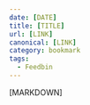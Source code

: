 ```yaml
---
date: [DATE]
title: [TITLE]
url: [LINK]
canonical: [LINK]
category: bookmark
tags:
  - Feedbin
---
```


[MARKDOWN]
